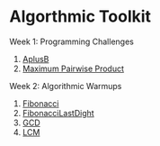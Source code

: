 # Algorthmic Toolkit #

Week 1: Programming Challenges  <br />
1. [AplusB](https://github.com/biz-whitney/Coursera-Data-Structures-and-Algorithms-Specialization-/blob/master/Algorithmic%20Toolkit/Week1_programming_challenges%20/APlusB.java) <br />
1. [Maximum Pairwise Product](https://github.com/biz-whitney/Coursera-Data-Structures-and-Algorithms-Specialization-/blob/master/Algorithmic%20Toolkit/Week1_programming_challenges%20/APlusB.java) 

Week 2: Algorithmic Warmups  <br />
1. [Fibonacci](https://github.com/biz-whitney/Coursera-Data-Structures-and-Algorithms-Specialization-/blob/master/Algorithmic%20Toolkit/Week2_algorithmic_warmup/Fibonacci.java) <br />
2. [FibonacciLastDight](https://github.com/biz-whitney/Coursera-Data-Structures-and-Algorithms-Specialization-/blob/master/Algorithmic%20Toolkit/Week2_algorithmic_warmup/FibonacciLastDigit.java) <br />
3. [GCD](https://github.com/biz-whitney/Coursera-Data-Structures-and-Algorithms-Specialization-/blob/master/Algorithmic%20Toolkit/Week2_algorithmic_warmup/GCD.java) <br />
4. [LCM](https://github.com/biz-whitney/Coursera-Data-Structures-and-Algorithms-Specialization-/blob/master/Algorithmic%20Toolkit/Week2_algorithmic_warmup/LCM.java) <br />
